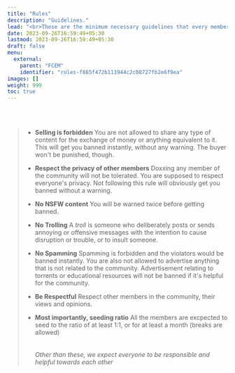```yaml
---
title: "Rules"
description: "Guidelines."
lead: "<br>These are the minimum necessary guidelines that every member in the community is expected to follow."
date: 2023-09-26T16:59:49+05:30
lastmod: 2023-09-26T16:59:49+05:30
draft: false
menu:
  external:
    parent: "FCEM"
    identifier: "rules-f865f472b111944c2c08727fb2e6f9ea"
images: []
weight: 999
toc: true
---
```

<br><br>

>- **Selling is forbidden**
>You are not allowed to share any type of content for the exchange of money or anything equivalent to it. This will get you banned instantly, without any warning. The buyer won't be punished, though.
>
>- **Respect the privacy of other members**
>Doxxing any member of the community will not be tolerated. You are supposed to respect everyone's privacy. Not following this rule will obviously get you banned without a warning.
>
>- **No NSFW content**
>You will be warned twice before getting banned.
>
>- **No Trolling**
>A *troll* is someone who deliberately posts or sends annoying or offensive messages with the intention to cause disruption or trouble, or to insult someone.
>
>- **No Spamming**
>Spamming is forbidden and the violators would be banned instantly. You are also not allowed to advertise anything that is not related to the community. Advertisement relating to torrents or educational resources will not be banned if it's helpful for the community.
>
>- **Be Respectful**
>Respect other members in the community, their views and opinions.
>
>- **Most importantly, seeding ratio**
>All the members are excpected to seed to the ratio of at least 1:1, or for at least a month (breaks are allowed)
<br><br><br>
*Other than these, we expect everyone to be responsible and helpful towards each other*
